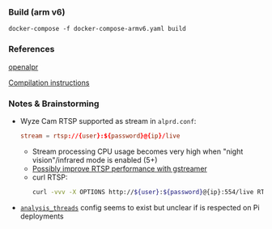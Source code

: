 ### Build (arm v6)
	docker-compose -f docker-compose-armv6.yaml build

### References

[openalpr](https://github.com/openalpr/openalpr)

[Compilation instructions](https://github.com/openalpr/openalpr/wiki/Compilation-instructions-(Ubuntu-Linux))

### Notes & Brainstorming
- Wyze Cam RTSP supported as stream in `alprd.conf`:
    ```conf
	stream = rtsp://{user}:${password}@{ip}/live
    ```
	- Stream processing CPU usage becomes very high when "night vision"/infrared mode is enabled (5+)
	- [Possibly improve RTSP performance with gstreamer](https://groups.google.com/g/openalpr/c/BWjjVMRh_rI/m/SYmgBMEgBwAJ)
	- curl RTSP:
		```bash
		curl -vvv -X OPTIONS http://${user}:${password}@{ip}:554/live RTSP/1.0
		```
- [`analysis_threads`](https://discuss.openalpr.com/t/till-which-speed-of-the-car-does-the-software-read-the-number-plates/170/5) config seems to exist but unclear if is respected on Pi deployments